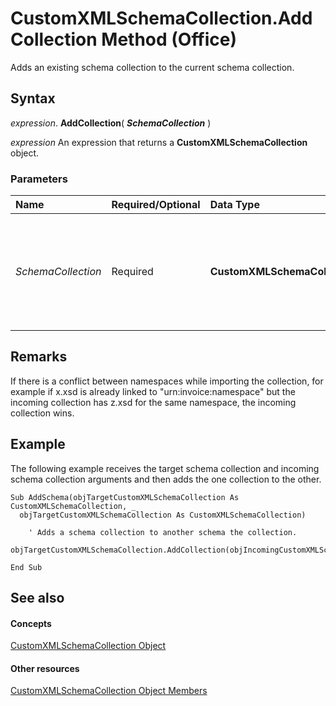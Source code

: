 
# CustomXMLSchemaCollection.AddCollection Method (Office)

Adds an existing schema collection to the current schema collection. 


## Syntax

 _expression_. **AddCollection**( **_SchemaCollection_** )

 _expression_ An expression that returns a **CustomXMLSchemaCollection** object.


### Parameters



|**Name**|**Required/Optional**|**Data Type**|**Description**|
|:-----|:-----|:-----|:-----|
| _SchemaCollection_|Required|**CustomXMLSchemaCollection**|Represents a collection of schemas to be imported into the current schema collection.|

## Remarks

If there is a conflict between namespaces while importing the collection, for example if x.xsd is already linked to "urn:invoice:namespace" but the incoming collection has z.xsd for the same namespace, the incoming collection wins.


## Example

The following example receives the target schema collection and incoming schema collection arguments and then adds the one collection to the other.


```
Sub AddSchema(objTargetCustomXMLSchemaCollection As CustomXMLSchemaCollection, _ 
  objTargetCustomXMLSchemaCollection As CustomXMLSchemaCollection) 
 
    ' Adds a schema collection to another schema the collection. 
    objTargetCustomXMLSchemaCollection.AddCollection(objIncomingCustomXMLSchemaCollection) 
                
End Sub
```


## See also


#### Concepts


[CustomXMLSchemaCollection Object](0ce1fe79-4287-303a-4205-586d8e116731.md)
#### Other resources


[CustomXMLSchemaCollection Object Members](68e492da-a554-0cf3-beec-78619036348d.md)
